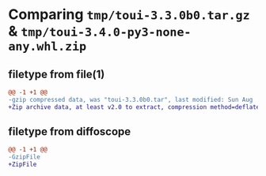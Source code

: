 # Comparing `tmp/toui-3.3.0b0.tar.gz` & `tmp/toui-3.4.0-py3-none-any.whl.zip`

## filetype from file(1)

```diff
@@ -1 +1 @@
-gzip compressed data, was "toui-3.3.0b0.tar", last modified: Sun Aug  6 07:56:16 2023, max compression
+Zip archive data, at least v2.0 to extract, compression method=deflate
```

## filetype from diffoscope

```diff
@@ -1 +1 @@
-GzipFile
+ZipFile
```

